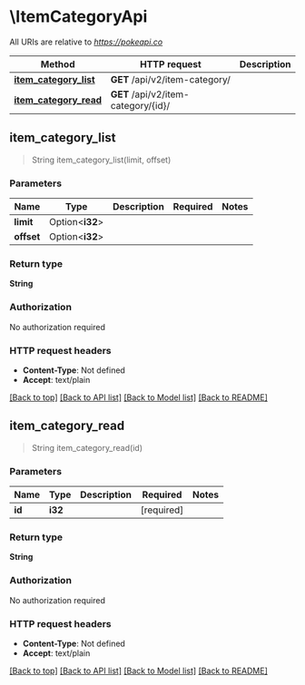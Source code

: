 # \ItemCategoryApi

All URIs are relative to *https://pokeapi.co*

Method | HTTP request | Description
------------- | ------------- | -------------
[**item_category_list**](ItemCategoryApi.md#item_category_list) | **GET** /api/v2/item-category/ | 
[**item_category_read**](ItemCategoryApi.md#item_category_read) | **GET** /api/v2/item-category/{id}/ | 



## item_category_list

> String item_category_list(limit, offset)


### Parameters


Name | Type | Description  | Required | Notes
------------- | ------------- | ------------- | ------------- | -------------
**limit** | Option<**i32**> |  |  |
**offset** | Option<**i32**> |  |  |

### Return type

**String**

### Authorization

No authorization required

### HTTP request headers

- **Content-Type**: Not defined
- **Accept**: text/plain

[[Back to top]](#) [[Back to API list]](../README.md#documentation-for-api-endpoints) [[Back to Model list]](../README.md#documentation-for-models) [[Back to README]](../README.md)


## item_category_read

> String item_category_read(id)


### Parameters


Name | Type | Description  | Required | Notes
------------- | ------------- | ------------- | ------------- | -------------
**id** | **i32** |  | [required] |

### Return type

**String**

### Authorization

No authorization required

### HTTP request headers

- **Content-Type**: Not defined
- **Accept**: text/plain

[[Back to top]](#) [[Back to API list]](../README.md#documentation-for-api-endpoints) [[Back to Model list]](../README.md#documentation-for-models) [[Back to README]](../README.md)

